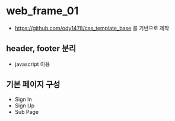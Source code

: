 # web_frame_01

- https://github.com/ody1478/css_template_base 를 기반으로 제작

## header, footer 분리
- javascript 이용
## 기본 페이지 구성
- Sign In
- Sign Up
- Sub Page
